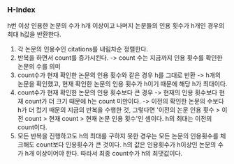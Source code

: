 ### H-Index

h번 이상 인용한 논문의 수가 h개 이상이고 나머지 논문들의 인용 횟수가 h개인 경우의 최대 h값을 반환한다.

1. 각 논문의 인용수인 citations를 내림차순 정렬한다.
2. 반복을 하면서 count를 증가시킨다. -> count 수는 지금까지 인용 횟수를 확인한 논문의 수를 의미
3. count수가 현재 확인한 논문의 인용 횟수와 같은 경우 h를 그대로 반환 -> h개의 논문을 확인했고, 현재 확인한 논문의 인용 횟수가 h이기 때문에 해당 h가 최대이다.
4. count수가 현재 확인한 논문의 인용 횟수보다 큰 경우 -> 현재의 인용 횟수보다 현재 count가 더 크기 때문에 h는 count 미만이다.
-> 이전의 확인한 논문의 수보다 h가 더 컸기 때문의 지금의 반복을 수행한 것, 그렇다면 '이전의 논문 인용 횟수 > 이전 count > 현재 count > 현재 논문 인용 횟수'인 셈이다. h의 최대는 이전의 count이다.
5. 모든 반복을 진행하고도 h의 최대를 구하지 못한 경우는 모든 논문의 인용횟수를 체크해도 count보다 인용횟수가 큰 것이다. h의 값은 인용횟수가 h이상인 논문의 수가 h개 이상이어야 한다. 따라서 최종 count수가 h의 최댓값이다.

